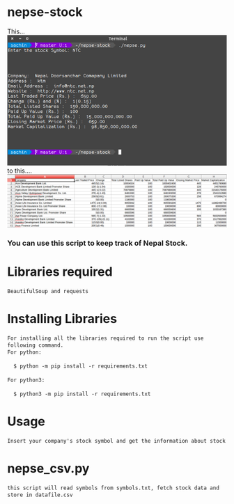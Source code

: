 # nepse-stock
This...
![Screenshot1](screenshot1.png)
to this....
![Screenshot2](screenshot2.png)


### You can use this script to keep track of Nepal Stock.

Libraries required
===================
    BeautifulSoup and requests

Installing Libraries
=====================
    For installing all the libraries required to run the script use following command.
    For python:

      $ python -m pip install -r requirements.txt

    For python3:

      $ python3 -m pip install -r requirements.txt

Usage
============
    Insert your company's stock symbol and get the information about stock
    
nepse_csv.py
===============
    this script will read symbols from symbols.txt, fetch stock data and store in datafile.csv
